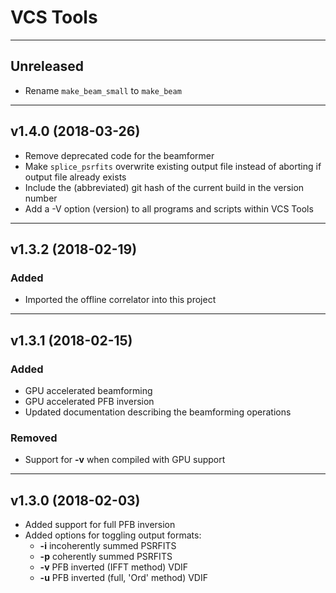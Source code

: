 # VCS Tools

----
## Unreleased

* Rename `make_beam_small` to `make_beam` 

----
## v1.4.0 (2018-03-26)

* Remove deprecated code for the beamformer
* Make `splice_psrfits` overwrite existing output file instead of aborting if output file already exists
* Include the (abbreviated) git hash of the current build in the version number
* Add a -V option (version) to all programs and scripts within VCS Tools

----
## v1.3.2 (2018-02-19)

### Added

* Imported the offline correlator into this project

----
## v1.3.1 (2018-02-15)

### Added

* GPU accelerated beamforming
* GPU accelerated PFB inversion
* Updated documentation describing the beamforming operations

### Removed

* Support for **-v** when compiled with GPU support

----
## v1.3.0 (2018-02-03)

* Added support for full PFB inversion
* Added options for toggling output formats:
  - **-i** incoherently summed PSRFITS
  - **-p** coherently summed PSRFITS
  - **-v** PFB inverted (IFFT method) VDIF
  - **-u** PFB inverted (full, 'Ord' method) VDIF


